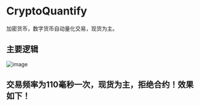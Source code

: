 # CryptoQuantify
加密货币，数字货币自动量化交易，现货为主。

## 主要逻辑


![image](https://img2022.cnblogs.com/blog/723924/202207/723924-20220725150016072-1744440936.gif)

## 交易频率为110毫秒一次，现货为主，拒绝合约！效果如下！


